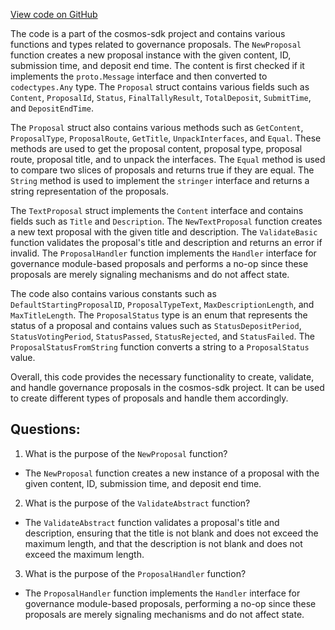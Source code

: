 [View code on GitHub](https://github.com/cosmos/cosmos-sdk/blob/main/x/gov/types/v1beta1/proposal.go)

The code is a part of the cosmos-sdk project and contains various functions and types related to governance proposals. The `NewProposal` function creates a new proposal instance with the given content, ID, submission time, and deposit end time. The content is first checked if it implements the `proto.Message` interface and then converted to `codectypes.Any` type. The `Proposal` struct contains various fields such as `Content`, `ProposalId`, `Status`, `FinalTallyResult`, `TotalDeposit`, `SubmitTime`, and `DepositEndTime`. 

The `Proposal` struct also contains various methods such as `GetContent`, `ProposalType`, `ProposalRoute`, `GetTitle`, `UnpackInterfaces`, and `Equal`. These methods are used to get the proposal content, proposal type, proposal route, proposal title, and to unpack the interfaces. The `Equal` method is used to compare two slices of proposals and returns true if they are equal. The `String` method is used to implement the `stringer` interface and returns a string representation of the proposals.

The `TextProposal` struct implements the `Content` interface and contains fields such as `Title` and `Description`. The `NewTextProposal` function creates a new text proposal with the given title and description. The `ValidateBasic` function validates the proposal's title and description and returns an error if invalid. The `ProposalHandler` function implements the `Handler` interface for governance module-based proposals and performs a no-op since these proposals are merely signaling mechanisms and do not affect state.

The code also contains various constants such as `DefaultStartingProposalID`, `ProposalTypeText`, `MaxDescriptionLength`, and `MaxTitleLength`. The `ProposalStatus` type is an enum that represents the status of a proposal and contains values such as `StatusDepositPeriod`, `StatusVotingPeriod`, `StatusPassed`, `StatusRejected`, and `StatusFailed`. The `ProposalStatusFromString` function converts a string to a `ProposalStatus` value.

Overall, this code provides the necessary functionality to create, validate, and handle governance proposals in the cosmos-sdk project. It can be used to create different types of proposals and handle them accordingly.
## Questions: 
 1. What is the purpose of the `NewProposal` function?
- The `NewProposal` function creates a new instance of a proposal with the given content, ID, submission time, and deposit end time.

2. What is the purpose of the `ValidateAbstract` function?
- The `ValidateAbstract` function validates a proposal's title and description, ensuring that the title is not blank and does not exceed the maximum length, and that the description is not blank and does not exceed the maximum length.

3. What is the purpose of the `ProposalHandler` function?
- The `ProposalHandler` function implements the `Handler` interface for governance module-based proposals, performing a no-op since these proposals are merely signaling mechanisms and do not affect state.